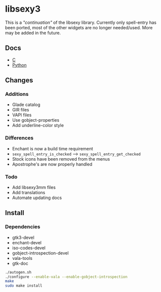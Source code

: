# libsexy3

This is a *"continuation"* of the libsexy library.
Currently only spell-entry has been ported, most of the
other widgets are no longer needed/used. More may be added
in the future.

## Docs

- [C](http://tingping.github.io/libsexy3/c)
- [Python](http://tingping.github.io/libsexy3/py)

## Changes

### Additions

- Glade catalog
- GIR files
- VAPI files
- Use gobject-properties
- Add underline-color style

### Differences

- Enchant is now a build time requirement
- ```sexy_spell_entry_is_checked``` --> ```sexy_spell_entry_get_checked```
- Stock icons have been removed from the menus
- Apostrophe's are now properly handled

### Todo

- Add libsexy3mm files
- Add translations
- Automate updating docs

## Install

### Dependencies

- gtk3-devel
- enchant-devel
- iso-codes-devel
- gobject-introspection-devel
- vala-tools
- gtk-doc

```sh
./autogen.sh
./configure --enable-vala --enable-gobject-introspection
make
sudo make install
```
